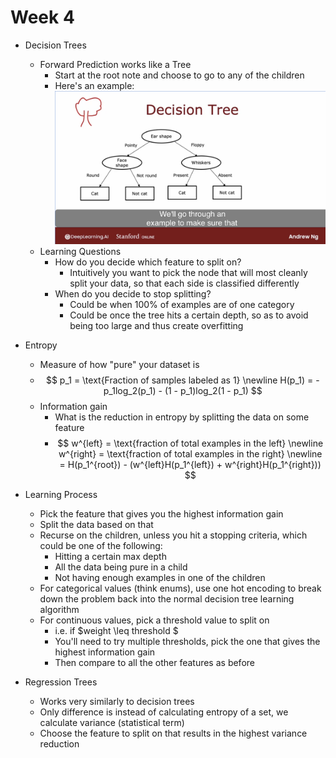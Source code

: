 # Week 4

- Decision Trees
    - Forward Prediction works like a Tree
        - Start at the root note and choose to go to any of the children
        - Here's an example:
            ![Decision Tree Example](./decision_tree_example.png)
    - Learning Questions
        - How do you decide which feature to split on?
            - Intuitively you want to pick the node that will most cleanly split your data, so that each side is classified differently
        - When do you decide to stop splitting?
            - Could be when 100% of examples are of one category
            - Could be once the tree hits a certain depth, so as to avoid being too large and thus create overfitting

- Entropy
    - Measure of how "pure" your dataset is
    - $$
        p_1 = \text{Fraction of samples labeled as 1}
        \newline
        H(p_1) = -p_1log_2(p_1) - (1 - p_1)log_2(1 - p_1)
      $$
    - Information gain
        - What is the reduction in entropy by splitting the data on some feature
        - $$
            w^{left} = \text{fraction of total examples in the left}
            \newline
            w^{right} = \text{fraction of total examples in the right}
            \newline
            = H(p_1^{root}) - (w^{left}H(p_1^{left}) + w^{right}H(p_1^{right}))
          $$ 

- Learning Process
    - Pick the feature that gives you the highest information gain
    - Split the data based on that
    - Recurse on the children, unless you hit a stopping criteria, which could be one of the following:
        - Hitting a certain max depth
        - All the data being pure in a child
        - Not having enough examples in one of the children
    - For categorical values (think enums), use one hot encoding to break down the problem back into the normal decision tree learning algorithm
    - For continuous values, pick a threshold value to split on
        - i.e. if $weight \leq threshold $
        - You'll need to try multiple thresholds, pick the one that gives the highest information gain
        - Then compare to all the other features as before

- Regression Trees
    - Works very similarly to decision trees
    - Only difference is instead of calculating entropy of a set, we calculate variance (statistical term)
    - Choose the feature to split on that results in the highest variance reduction